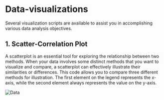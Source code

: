 # Data-visualizations
Several visualization scripts are available to assist you in accomplishing various data analysis objectives.

## 1. Scatter-Correlation Plot
A scatterplot is an essential tool for exploring the relationship between two methods. When your data involves some distinct methods that you want to visualize and compare, a scatterplot can effectively illustrate their similarities or differences. This code allows you to compare three different methods for illustration. The first element on the legend represents the x-axis, while the second element always represents the value on the y-axis.

![Data](https://github.com/user-attachments/assets/7243e195-e2de-4312-aee0-d61a7ac9e3f0)
